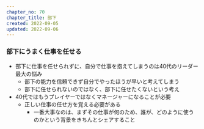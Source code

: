 ```yaml
---
chapter_no: 70
chapter_title: 部下
created: 2022-09-05
updated: 2022-09-06
---
```

### 部下にうまく仕事を任せる
- 部下に仕事を任せられずに、自分で仕事を抱えてしまうのは40代のリーダー最大の悩み
  - 部下の能力を信頼できず自分でやったほうが早いと考えてしまう
  - 部下に任せられないのではなく、部下に任せたくないという考え
- 40代ではもうプレイヤーではなくマネージャーになることが必要
  - 正しい仕事の任せ方を覚える必要がある
    - 一番大事なのは、まずその仕事が何のため、誰が、どのように使うのかという背景をきちんとシェアすること
